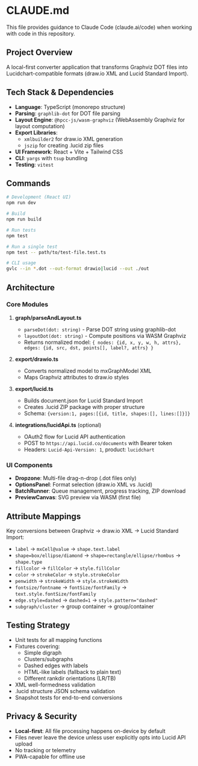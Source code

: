 # CLAUDE.md

This file provides guidance to Claude Code (claude.ai/code) when working with code in this repository.

## Project Overview

A local-first converter application that transforms Graphviz DOT files into Lucidchart-compatible formats (draw.io XML and Lucid Standard Import).

## Tech Stack & Dependencies

- **Language**: TypeScript (monorepo structure)
- **Parsing**: `graphlib-dot` for DOT file parsing
- **Layout Engine**: `@hpcc-js/wasm-graphviz` (WebAssembly Graphviz for layout computation)
- **Export Libraries**: 
  - `xmlbuilder2` for draw.io XML generation
  - `jszip` for creating .lucid zip files
- **UI Framework**: React + Vite + Tailwind CSS
- **CLI**: `yargs` with `tsup` bundling
- **Testing**: `vitest`

## Commands

```bash
# Development (React UI)
npm run dev

# Build
npm run build

# Run tests
npm test

# Run a single test
npm test -- path/to/test-file.test.ts

# CLI usage
gvlc --in *.dot --out-format drawio|lucid --out ./out
```

## Architecture

### Core Modules

1. **graph/parseAndLayout.ts**
   - `parseDot(dot: string)` - Parse DOT string using graphlib-dot
   - `layoutDot(dot: string)` - Compute positions via WASM Graphviz
   - Returns normalized model: `{ nodes: {id, x, y, w, h, attrs}, edges: {id, src, dst, points[], label?, attrs} }`

2. **export/drawio.ts**
   - Converts normalized model to mxGraphModel XML
   - Maps Graphviz attributes to draw.io styles

3. **export/lucid.ts**
   - Builds document.json for Lucid Standard Import
   - Creates .lucid ZIP package with proper structure
   - Schema: `{version:1, pages:[{id, title, shapes:[], lines:[]}]}`

4. **integrations/lucidApi.ts** (optional)
   - OAuth2 flow for Lucid API authentication
   - POST to `https://api.lucid.co/documents` with Bearer token
   - Headers: `Lucid-Api-Version: 1`, product: `lucidchart`

### UI Components

- **Dropzone**: Multi-file drag-n-drop (.dot files only)
- **OptionsPanel**: Format selection (draw.io XML vs .lucid)
- **BatchRunner**: Queue management, progress tracking, ZIP download
- **PreviewCanvas**: SVG preview via WASM (first file)

## Attribute Mappings

Key conversions between Graphviz → draw.io XML → Lucid Standard Import:

- `label` → `mxCell@value` → `shape.text.label`
- `shape=box/ellipse/diamond` → `shape=rectangle/ellipse/rhombus` → `shape.type`
- `fillcolor` → `fillColor` → `style.fillColor`
- `color` → `strokeColor` → `style.strokeColor`
- `penwidth` → `strokeWidth` → `style.strokeWidth`
- `fontsize/fontname` → `fontSize/fontFamily` → `text.style.fontSize/fontFamily`
- `edge.style=dashed` → `dashed=1` → `style.pattern="dashed"`
- `subgraph/cluster` → group container → group/container

## Testing Strategy

- Unit tests for all mapping functions
- Fixtures covering:
  - Simple digraph
  - Clusters/subgraphs
  - Dashed edges with labels
  - HTML-like labels (fallback to plain text)
  - Different rankdir orientations (LR/TB)
- XML well-formedness validation
- .lucid structure JSON schema validation
- Snapshot tests for end-to-end conversions

## Privacy & Security

- **Local-first**: All file processing happens on-device by default
- Files never leave the device unless user explicitly opts into Lucid API upload
- No tracking or telemetry
- PWA-capable for offline use